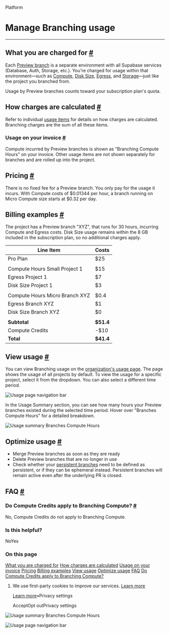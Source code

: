 Platform

# Manage Branching usage

* * *

## What you are charged for [\#](https://supabase.com/docs/guides/platform/manage-your-usage/branching\#what-you-are-charged-for)

Each [Preview branch](https://supabase.com/docs/guides/deployment/branching) is a separate environment with all Supabase services (Database, Auth, Storage, etc.). You're charged for usage within that environment—such as [Compute](https://supabase.com/docs/guides/platform/manage-your-usage/compute), [Disk Size](https://supabase.com/docs/guides/platform/manage-your-usage/disk-size), [Egress](https://supabase.com/docs/guides/platform/manage-your-usage/egress), and [Storage](https://supabase.com/docs/guides/platform/manage-your-usage/storage-size)—just like the project you branched from.

Usage by Preview branches counts toward your subscription plan's quota.

## How charges are calculated [\#](https://supabase.com/docs/guides/platform/manage-your-usage/branching\#how-charges-are-calculated)

Refer to individual [usage items](https://supabase.com/docs/guides/platform/manage-your-usage) for details on how charges are calculated. Branching charges are the sum of all these items.

### Usage on your invoice [\#](https://supabase.com/docs/guides/platform/manage-your-usage/branching\#usage-on-your-invoice)

Compute incurred by Preview branches is shown as "Branching Compute Hours" on your invoice. Other usage items are not shown separately for branches and are rolled up into the project.

## Pricing [\#](https://supabase.com/docs/guides/platform/manage-your-usage/branching\#pricing)

There is no fixed fee for a Preview branch. You only pay for the usage it incurs. With Compute costs of $0.01344 per hour, a branch running on Micro Compute size starts at $0.32 per day.

## Billing examples [\#](https://supabase.com/docs/guides/platform/manage-your-usage/branching\#billing-examples)

The project has a Preview branch "XYZ", that runs for 30 hours, incurring Compute and Egress costs. Disk Size usage remains within the 8 GB included in the subscription plan, so no additional charges apply.

| Line Item | Costs |
| --- | --- |
| Pro Plan | $25 |
|  |  |
| Compute Hours Small Project 1 | $15 |
| Egress Project 1 | $7 |
| Disk Size Project 1 | $3 |
|  |  |
| Compute Hours Micro Branch XYZ | $0.4 |
| Egress Branch XYZ | $1 |
| Disk Size Branch XYZ | $0 |
|  |  |
| **Subtotal** | **$51.4** |
| Compute Credits | -$10 |
| **Total** | **$41.4** |

## View usage [\#](https://supabase.com/docs/guides/platform/manage-your-usage/branching\#view-usage)

You can view Branching usage on the [organization's usage page](https://supabase.com/dashboard/org/_/usage). The page shows the usage of all projects by default. To view the usage for a specific project, select it from the dropdown. You can also select a different time period.

![Usage page navigation bar](https://supabase.com/docs/_next/image?url=%2Fdocs%2Fimg%2Fguides%2Fplatform%2Fusage-navbar--light.png&w=3840&q=75&dpl=dpl_9xAnUGkSbk4dufV62sNRezafXykJ)

In the Usage Summary section, you can see how many hours your Preview branches existed during the selected time period. Hover over "Branches Compute Hours" for a detailed breakdown.

![Usage summary Branches Compute Hours](https://supabase.com/docs/_next/image?url=%2Fdocs%2Fimg%2Fguides%2Fplatform%2Fusage-summary-branch-hours--light.png&w=3840&q=75&dpl=dpl_9xAnUGkSbk4dufV62sNRezafXykJ)

## Optimize usage [\#](https://supabase.com/docs/guides/platform/manage-your-usage/branching\#optimize-usage)

- Merge Preview branches as soon as they are ready
- Delete Preview branches that are no longer in use
- Check whether your [persistent branches](https://supabase.com/docs/guides/deployment/branching#persistent-branches) need to be defined as persistent, or if they can be ephemeral instead. Persistent branches will remain active even after the underlying PR is closed.

## FAQ [\#](https://supabase.com/docs/guides/platform/manage-your-usage/branching\#faq)

### Do Compute Credits apply to Branching Compute? [\#](https://supabase.com/docs/guides/platform/manage-your-usage/branching\#do-compute-credits-apply-to-branching-compute)

No, Compute Credits do not apply to Branching Compute.

### Is this helpful?

NoYes

### On this page

[What you are charged for](https://supabase.com/docs/guides/platform/manage-your-usage/branching#what-you-are-charged-for) [How charges are calculated](https://supabase.com/docs/guides/platform/manage-your-usage/branching#how-charges-are-calculated) [Usage on your invoice](https://supabase.com/docs/guides/platform/manage-your-usage/branching#usage-on-your-invoice) [Pricing](https://supabase.com/docs/guides/platform/manage-your-usage/branching#pricing) [Billing examples](https://supabase.com/docs/guides/platform/manage-your-usage/branching#billing-examples) [View usage](https://supabase.com/docs/guides/platform/manage-your-usage/branching#view-usage) [Optimize usage](https://supabase.com/docs/guides/platform/manage-your-usage/branching#optimize-usage) [FAQ](https://supabase.com/docs/guides/platform/manage-your-usage/branching#faq) [Do Compute Credits apply to Branching Compute?](https://supabase.com/docs/guides/platform/manage-your-usage/branching#do-compute-credits-apply-to-branching-compute)

1. We use first-party cookies to improve our services. [Learn more](https://supabase.com/privacy#8-cookies-and-similar-technologies-used-on-our-european-services)



   [Learn more](https://supabase.com/privacy#8-cookies-and-similar-technologies-used-on-our-european-services)•Privacy settings





   AcceptOpt outPrivacy settings


![Usage summary Branches Compute Hours](https://supabase.com/docs/_next/image?url=%2Fdocs%2Fimg%2Fguides%2Fplatform%2Fusage-summary-branch-hours--light.png&w=3840&q=75&dpl=dpl_9xAnUGkSbk4dufV62sNRezafXykJ)

![Usage page navigation bar](https://supabase.com/docs/_next/image?url=%2Fdocs%2Fimg%2Fguides%2Fplatform%2Fusage-navbar--light.png&w=3840&q=75&dpl=dpl_9xAnUGkSbk4dufV62sNRezafXykJ)